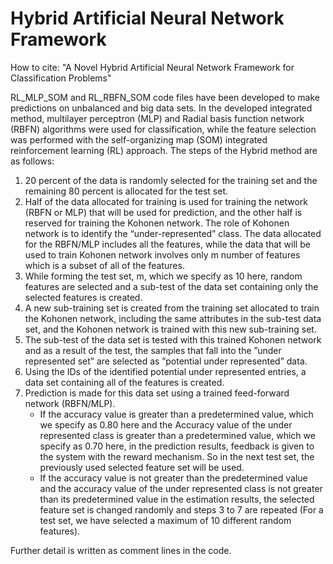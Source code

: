 # Hybrid Artificial Neural Network Framework 

How to cite: "A Novel Hybrid Artificial Neural Network Framework for Classification Problems"

RL_MLP_SOM and RL_RBFN_SOM code files have been developed to make predictions on unbalanced and big data sets. In the developed integrated method, multilayer perceptron (MLP) and Radial basis function network (RBFN) algorithms were used for classification, while the feature selection was performed with the self-organizing map (SOM) integrated reinforcement learning (RL) approach. The steps of the Hybrid method are as follows:  

1. 20 percent of the data is randomly selected for the training set and the remaining 80 percent is allocated for the test set.
2. Half of the data allocated for training is used for training the network (RBFN or MLP) that will be used for prediction, and the other half is reserved for training the Kohonen network. The role of Kohonen network is to identify the “under-represented” class. The data allocated for the RBFN/MLP includes all the features, while the data that will be used to train Kohonen network involves only m number of features which is a subset of all of the features.
3. While forming the test set, m, which we specify as 10 here, random features are selected and a sub-test of the data set containing only the selected features is created.
4. A new sub-training set is created from the training set allocated to train the Kohonen network, including the same attributes in the sub-test data set, and the Kohonen network is trained with this new sub-training set. 
5. The sub-test of the data set is tested with this trained Kohonen network and as a result of the test, the samples that fall into the ”under represented set” are selected as ”potential under represented” data.
6. Using the IDs of the identified potential under represented entries, a data set containing all of the features is created.
7. Prediction is made for this data set using a trained feed-forward network (RBFN/MLP).
   - If the accuracy value is greater than a predetermined value, which we specify as 0.80 here and the Accuracy value of the under represented class is greater than a predetermined value, which we specify as 0.70 here, in the prediction results, feedback is given to the system with the reward mechanism. So in the next test set, the previously used selected feature set will be used.
   - If the accuracy value is not greater than the predetermined value and the accuracy value of the under represented class is not greater than its predetermined value in the estimation results, the selected feature set is changed randomly and steps 3 to 7 are repeated (For a test set, we have selected a maximum of 10 different random features).


Further detail is written as comment lines in the code.
 
